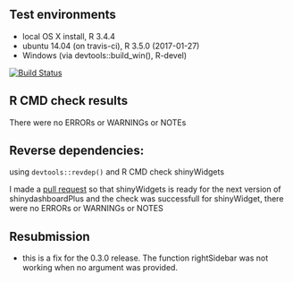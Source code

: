 ## Test environments
* local OS X install, R 3.4.4
* ubuntu 14.04 (on travis-ci), R 3.5.0 (2017-01-27)
* Windows (via devtools::build_win(), R-devel)

[![Build Status](https://travis-ci.org/DivadNojnarg/shinydashboardPlus.svg?branch=master)](https://travis-ci.org/DivadNojnarg/shinydashboardPlus)

## R CMD check results
There were no ERRORs or WARNINGs or NOTEs


## Reverse dependencies:
using `devtools::revdep()` and R CMD check shinyWidgets

I made a [pull request](https://github.com/dreamRs/shinyWidgets/commit/186a0306371a6bb2bc60ed1e4247640de7b8f8f5) 
so that shinyWidgets is ready for the next version of shinydashboardPlus and
the check was successfull for shinyWidget, there were no ERRORs or WARNINGs or NOTES

## Resubmission
- this is a fix for the 0.3.0 release. The function rightSidebar was not working 
when no argument was provided.  